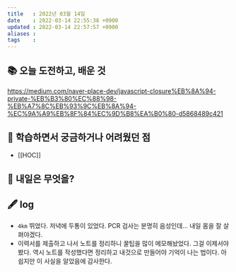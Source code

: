 ```yaml
---
title   : 2022년 03월 14일 
date    : 2022-03-14 22:55:38 +0900
updated : 2022-03-14 22:57:57 +0900
aliases : 
tags    : 
---
```

## 📚 오늘 도전하고, 배운 것
https://medium.com/naver-place-dev/javascript-closure%EB%8A%94-private-%EB%B3%80%EC%88%98-%EB%A7%8C%EB%93%9C%EB%8A%94-%EC%9A%A9%EB%8F%84%EC%9D%B8%EA%B0%80-d5868489c421

## 🤔 학습하면서 궁금하거나 어려웠던 점 
- [[HOC]]

## 🌅 내일은 무엇을?

## 🖋 log
- `4km` 뛰었다. 저녁에 두통이 있었다. PCR 검사는 분명히 음성인데... 내일 몸을 잘 살펴야겠다.
- 이력서를 제출하고 나서 노트를 정리하니 꿀팁을 많이 메모해놨었다. 그걸 이제서야 봤다. 역시 노트를 작성했다면 정리하고 내것으로 만들어야 기억이 나는 법이다. 아쉽지만 이 사실을 알았음에 감사한다.
